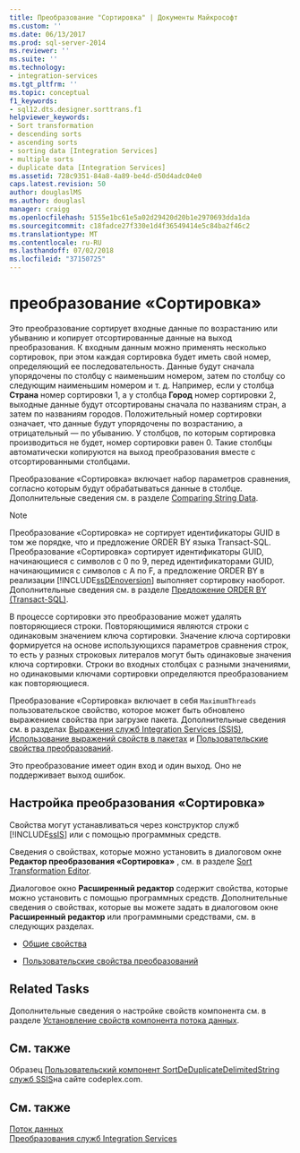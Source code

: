 ```yaml
---
title: Преобразование "Сортировка" | Документы Майкрософт
ms.custom: ''
ms.date: 06/13/2017
ms.prod: sql-server-2014
ms.reviewer: ''
ms.suite: ''
ms.technology:
- integration-services
ms.tgt_pltfrm: ''
ms.topic: conceptual
f1_keywords:
- sql12.dts.designer.sorttrans.f1
helpviewer_keywords:
- Sort transformation
- descending sorts
- ascending sorts
- sorting data [Integration Services]
- multiple sorts
- duplicate data [Integration Services]
ms.assetid: 728c9351-84a8-4a89-be4d-d50d4adc04e0
caps.latest.revision: 50
author: douglaslMS
ms.author: douglasl
manager: craigg
ms.openlocfilehash: 5155e1bc61e5a02d29420d20b1e2970693dda1da
ms.sourcegitcommit: c18fadce27f330e1d4f36549414e5c84ba2f46c2
ms.translationtype: MT
ms.contentlocale: ru-RU
ms.lasthandoff: 07/02/2018
ms.locfileid: "37150725"
---
```

# <a name="sort-transformation"></a>преобразование «Сортировка»
  Это преобразование сортирует входные данные по возрастанию или убыванию и копирует отсортированные данные на выход преобразования. К входным данным можно применять несколько сортировок, при этом каждая сортировка будет иметь свой номер, определяющий ее последовательность. Данные будут сначала упорядочены по столбцу с наименьшим номером, затем по столбцу со следующим наименьшим номером и т. д. Например, если у столбца **Страна** номер сортировки 1, а у столбца **Город** номер сортировки 2, выходные данные будут отсортированы сначала по названиям стран, а затем по названиям городов. Положительный номер сортировки означает, что данные будут упорядочены по возрастанию, а отрицательный — по убыванию. У столбцов, по которым сортировка производиться не будет, номер сортировки равен 0. Такие столбцы автоматически копируются на выход преобразования вместе с отсортированными столбцами.  
  
 Преобразование «Сортировка» включает набор параметров сравнения, согласно которым будут обрабатываться данные в столбце. Дополнительные сведения см. в разделе [Comparing String Data](../comparing-string-data.md).  
  
> [!NOTE]  
>  Преобразование «Сортировка» не сортирует идентификаторы GUID в том же порядке, что и предложение ORDER BY языка Transact-SQL. Преобразование «Сортировка» сортирует идентификаторы GUID, начинающиеся с символов с 0 по 9, перед идентификаторами GUID, начинающимися с символов с A по F, а предложение ORDER BY в реализации [!INCLUDE[ssDEnoversion](../../../includes/ssdenoversion-md.md)] выполняет сортировку наоборот. Дополнительные сведения см. в разделе [Предложение ORDER BY (Transact-SQL)](/sql/t-sql/queries/select-order-by-clause-transact-sql).  
  
 В процессе сортировки это преобразование может удалять повторяющиеся строки. Повторяющимися являются строки с одинаковым значением ключа сортировки. Значение ключа сортировки формируется на основе использующихся параметров сравнения строк, то есть у разных строковых литералов могут быть одинаковые значения ключа сортировки. Строки во входных столбцах с разными значениями, но одинаковыми ключами сортировки определяются преобразованием как повторяющиеся.  
  
 Преобразование «Сортировка» включает в себя `MaximumThreads` пользовательское свойство, которое может быть обновлено выражением свойства при загрузке пакета. Дополнительные сведения см. в разделах [Выражения служб Integration Services (SSIS)](../../expressions/integration-services-ssis-expressions.md), [Использование выражений свойств в пакетах](../../expressions/use-property-expressions-in-packages.md) и [Пользовательские свойства преобразований](transformation-custom-properties.md).  
  
 Это преобразование имеет один вход и один выход. Оно не поддерживает выход ошибок.  
  
## <a name="configuration-of-the-sort-transformation"></a>Настройка преобразования «Сортировка»  
 Свойства могут устанавливаться через конструктор служб [!INCLUDE[ssIS](../../../includes/ssis-md.md)] или с помощью программных средств.  
  
 Сведения о свойствах, которые можно установить в диалоговом окне **Редактор преобразования «Сортировка»** , см. в разделе [Sort Transformation Editor](../../sort-transformation-editor.md).  
  
 Диалоговое окно **Расширенный редактор** содержит свойства, которые можно установить с помощью программных средств. Дополнительные сведения о свойствах, которые вы можете задать в диалоговом окне **Расширенный редактор** или программными средствами, см. в следующих разделах.  
  
-   [Общие свойства](../../common-properties.md)  
  
-   [Пользовательские свойства преобразований](transformation-custom-properties.md)  
  
## <a name="related-tasks"></a>Related Tasks  
 Дополнительные сведения о настройке свойств компонента см. в разделе [Установление свойств компонента потока данных](../set-the-properties-of-a-data-flow-component.md).  
  
## <a name="related-content"></a>См. также  
 Образец [Пользовательский компонент SortDeDuplicateDelimitedString служб SSIS](http://go.microsoft.com/fwlink/?LinkId=220821)на сайте codeplex.com.  
  
## <a name="see-also"></a>См. также  
 [Поток данных](../data-flow.md)   
 [Преобразования служб Integration Services](integration-services-transformations.md)  
  
  
